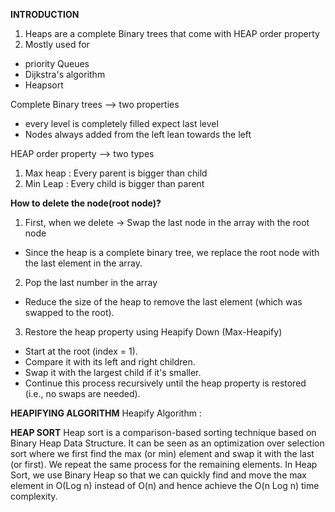 **INTRODUCTION**

1. Heaps are a complete Binary trees that come with HEAP order property
2. Mostly used for 
- priority Queues 
- Dijkstra's algorithm 
- Heapsort

Complete Binary trees --> two properties 
- every level is completely filled expect last level
- Nodes always added from the left lean towards the left


HEAP order property --> two types 
1. Max heap : Every parent is bigger than child 
2. Min Leap : Every child is bigger than parent 




**How to delete the node(root node)?**

1. First, when we delete → Swap the last node in the array with the root node
- Since the heap is a complete binary tree, we replace the root node with the last element in the array.
2. Pop the last number in the array
- Reduce the size of the heap to remove the last element (which was swapped to the root).

3. Restore the heap property using Heapify Down (Max-Heapify)
- Start at the root (index = 1).
- Compare it with its left and right children.
- Swap it with the largest child if it's smaller.
- Continue this process recursively until the heap property is restored (i.e., no swaps are needed).



**HEAPIFYING ALGORITHM**
Heapify Algorithm :




**HEAP SORT**
Heap sort is a comparison-based sorting technique based on Binary Heap Data Structure. It can be seen as an optimization over selection sort where we first find the max (or min) element and swap it with the last (or first). We repeat the same process for the remaining elements. In Heap Sort, we use Binary Heap so that we can quickly find and move the max element in O(Log n) instead of O(n) and hence achieve the O(n Log n) time complexity.

